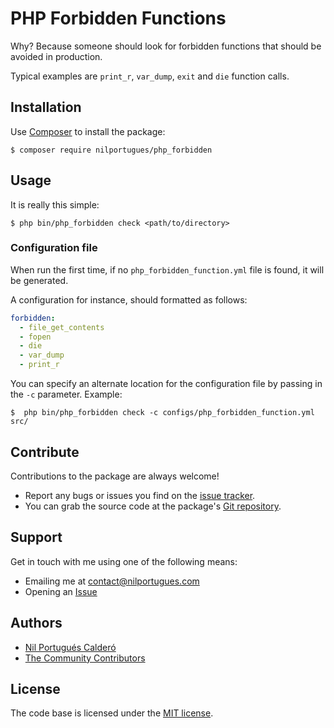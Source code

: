 
# PHP Forbidden Functions

Why? Because someone should look for forbidden functions that should be avoided in production.

Typical examples are `print_r`, `var_dump`, `exit` and `die` function calls.

## Installation

Use [Composer](https://getcomposer.org) to install the package:

```
$ composer require nilportugues/php_forbidden
```

## Usage

It is really this simple:

```
$ php bin/php_forbidden check <path/to/directory>
```

### Configuration file

When run the first time, if no `php_forbidden_function.yml` file is found, it will be generated.

A configuration for instance, should formatted as follows:

```yml
forbidden:
  - file_get_contents
  - fopen
  - die
  - var_dump
  - print_r
```

You can specify an alternate location for the configuration file by passing in the `-c` parameter. Example:

```
$  php bin/php_forbidden check -c configs/php_forbidden_function.yml src/
```

## Contribute

Contributions to the package are always welcome!

* Report any bugs or issues you find on the [issue tracker](https://github.com/nilportugues/php_forbidden_functions/issues/new).
* You can grab the source code at the package's [Git repository](https://github.com/nilportugues/php_forbidden_functions).



## Support

Get in touch with me using one of the following means:

 - Emailing me at <contact@nilportugues.com>
 - Opening an [Issue](https://github.com/nilportugues/php_forbidden_functions/issues/new)



## Authors

* [Nil Portugués Calderó](http://nilportugues.com)
* [The Community Contributors](https://github.com/nilportugues/php_forbidden_functions/graphs/contributors)


## License
The code base is licensed under the [MIT license](LICENSE).
